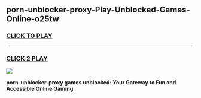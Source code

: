 
## porn-unblocker-proxy-Play-Unblocked-Games-Online-o25tw
<h3>
<a href="https://premium76.site?title=porn-unblocker-proxy&ref=25A">CLICK TO PLAY</a></h3>
<hr>

<h3>
<a href="https://premium76.site?title=porn-unblocker-proxy&ref=25A">CLICK 2 PLAY</a>
  
</h3>

<a href="https://premium76.site?title=porn-unblocker-proxy&ref=25A"><img src="https://clearcache.store/games.png"></a>


**porn-unblocker-proxy games unblocked: Your Gateway to Fun and Accessible Online Gaming**
